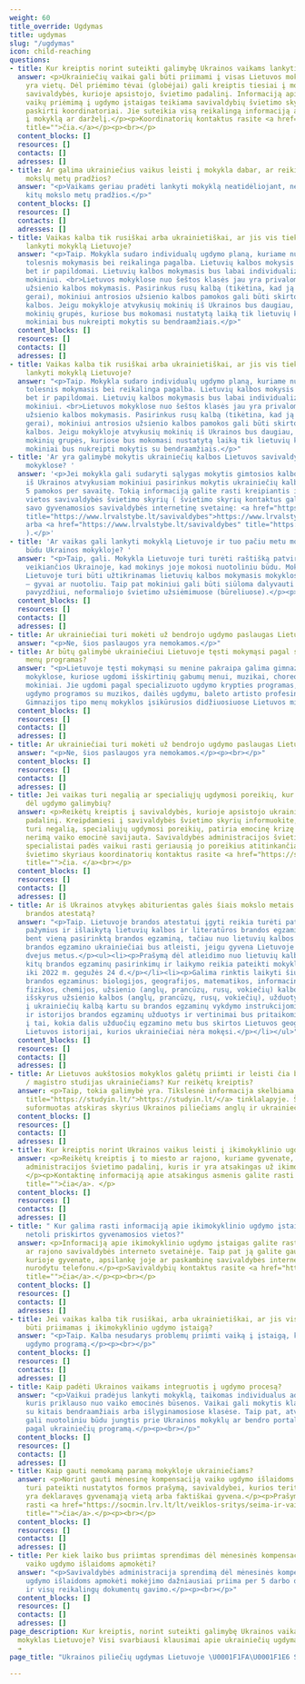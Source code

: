 ```yaml
---
weight: 60
title_override: Ugdymas
title: ugdymas
slug: "/ugdymas"
icon: child-reaching
questions:
- title: Kur kreiptis norint suteikti galimybę Ukrainos vaikams lankyti mokyklas Lietuvoje?
  answer: <p>Ukrainiečių vaikai gali būti priimami į visas Lietuvos mokyklas, kuriose
    yra vietų. Dėl priėmimo tėvai (globėjai) gali kreiptis tiesiai į mokyklą arba
    savivaldybės, kurioje apsistojo, švietimo padalinį. Informaciją apie ukrainiečių
    vaikų priėmimą į ugdymo įstaigas teikiama savivaldybių švietimo skyriuose, kuriuose
    paskirti koordinatoriai. Jie suteikia visą reikalingą informaciją apie priėmimą
    į mokyklą ar darželį.</p><p>Koordinatorių kontaktus rasite <a href="https://smsm.lrv.lt/uploads/smsm/documents/files/Ukrain%201%20Koordinatori%C5%B3%20savivaldyb%C4%97se%20kontaktai%20LT.pdf"
    title="">čia.</a></p><p><br></p>
  content_blocks: []
  resources: []
  contacts: []
  adresses: []
- title: Ar galima ukrainiečius vaikus leisti į mokykla dabar, ar reikia laukti naujų
    mokslų metų pradžios?
  answer: "<p>Vaikams geriau pradėti lankyti mokyklą neatidėliojant, nereikia laukti
    kitų mokslo metų pradžios.</p>"
  content_blocks: []
  resources: []
  contacts: []
  adresses: []
- title: Vaikas kalba tik rusiškai arba ukrainietiškai, ar jis vis tiek gali pradėti
    lankyti mokyklą Lietuvoje?
  answer: "<p>Taip. Mokykla sudaro individualų ugdymo planą, kuriame numatomas mokinio
    tolesnis mokymasis bei reikalinga pagalba. Lietuvių kalbos mokysis ne tik su klase,
    bet ir papildomai. Lietuvių kalbos mokymasis bus labai individualizuotas, pritaikytas
    mokiniui. <br>Lietuvos mokyklose nuo šeštos klasės jau yra privalomas antrosios
    užsienio kalbos mokymasis. Pasirinkus rusų kalbą (tikėtina, kad ją moka pakankamai
    gerai), mokiniui antrosios užsienio kalbos pamokos gali būti skirtos mokytis lietuvių
    kalbos. Jeigu mokykloje atvykusių mokinių iš Ukrainos bus daugiau, gali būti sudarytos
    mokinių grupės, kuriose bus mokomasi nustatytą laiką tik lietuvių kalbos, vėliau
    mokiniai bus nukreipti mokytis su bendraamžiais.</p>"
  content_blocks: []
  resources: []
  contacts: []
  adresses: []
- title: Vaikas kalba tik rusiškai arba ukrainietiškai, ar jis vis tiek gali pradėti
    lankyti mokyklą Lietuvoje?
  answer: "<p>Taip. Mokykla sudaro individualų ugdymo planą, kuriame numatomas mokinio
    tolesnis mokymasis bei reikalinga pagalba. Lietuvių kalbos mokysis ne tik su klase,
    bet ir papildomai. Lietuvių kalbos mokymasis bus labai individualizuotas, pritaikytas
    mokiniui. <br>Lietuvos mokyklose nuo šeštos klasės jau yra privalomas antrosios
    užsienio kalbos mokymasis. Pasirinkus rusų kalbą (tikėtina, kad ją moka pakankamai
    gerai), mokiniui antrosios užsienio kalbos pamokos gali būti skirtos mokytis lietuvių
    kalbos. Jeigu mokykloje atvykusių mokinių iš Ukrainos bus daugiau, gali būti sudarytos
    mokinių grupės, kuriose bus mokomasi nustatytą laiką tik lietuvių kalbos, vėliau
    mokiniai bus nukreipti mokytis su bendraamžiais.</p>"
- title: 'Ar yra galimybė mokytis ukrainiečių kalbos Lietuvos savivaldybių ir valstybinėse
    mokyklose? '
  answer: '<p>Jei mokykla gali sudaryti sąlygas mokytis gimtosios kalbos, Tuomet,
    iš Ukrainos atvykusiam mokiniui pasirinkus mokytis ukrainiečių kalbą tam bus skiriamos
    5 pamokos per savaitę. Tokią informaciją galite rasti kreipiantis į jūsų gyvenamosios
    vietos savivaldybės švietimo skyrių ( švietimo skyrių kontaktus galite rasti pasirinkę
    savo gyvenamosios savivaldybės internetinę svetainę: <a href="https://www.lrvalstybe.lt/savivaldybes"
    title="https://www.lrvalstybe.lt/savivaldybes">https://www.lrvalstybe.lt/savivaldybes</a>
    arba <a href="https://www.lrvalstybe.lt/savivaldybes" title="https://www.lrvalstybe.lt/savivaldybes">https://smsm.lrv.lt/uploads/smsm/documents/files/Ukrain%201%20Koordinatori%C5%B3%20savivaldyb%C4%97se%20kontaktai%20LT.pdf</a>
    ).</p>'
- title: 'Ar vaikas gali lankyti mokyklą Lietuvoje ir tuo pačiu metu mokytis nuotoliniu
    būdu Ukrainos mokykloje? '
  answer: "<p>Taip, gali. Mokykla Lietuvoje turi turėti raštišką patvirtinimą iš mokyklos,
    veikiančios Ukrainoje, kad mokinys joje mokosi nuotoliniu būdu. Mokiniui mokykloje
    Lietuvoje turi būti užtikrinamas lietuvių kalbos mokymasis mokyklos siūlomu būdu
    – gyvai ar nuotoliu. Taip pat mokiniui gali būti siūloma dalyvauti mokyklos veiklose,
    pavyzdžiui, neformaliojo švietimo užsiėmimuose (būreliuose).</p><p><br></p>"
  content_blocks: []
  resources: []
  contacts: []
  adresses: []
- title: Ar ukrainiečiai turi mokėti už bendrojo ugdymo paslaugas Lietuvoje?
  answer: "<p>Ne, šios paslaugos yra nemokamos.</p>"
- title: Ar būtų galimybė ukrainiečiui Lietuvoje tęsti mokymąsi pagal specializuotas
    menų programas?
  answer: "<p>Lietuvoje tęsti mokymąsi su menine pakraipa galima gimnazijos tipo menų
    mokyklose, kuriose ugdomi išskirtinių gabumų menui, muzikai, choreografijai turintys
    mokiniai. Jie ugdomi pagal specializuoto ugdymo krypties programas, t. y. bendrojo
    ugdymo programos su muzikos, dailės ugdymu, baleto artisto profesinio mokymo programa.
    Gimnazijos tipo menų mokyklos įsikūrusios didžiuosiuose Lietuvos miestuose.</p><p><br></p>"
  content_blocks: []
  resources: []
  contacts: []
  adresses: []
- title: Ar ukrainiečiai turi mokėti už bendrojo ugdymo paslaugas Lietuvoje?
  answer: "<p>Ne, šios paslaugos yra nemokamos.</p><p><br></p>"
  content_blocks: []
  resources: []
  contacts: []
  adresses: []
- title: Jei vaikas turi negalią ar specialiųjų ugdymosi poreikių, kur reikėtų kreiptis
    dėl ugdymo galimybių?
  answer: <p>Reikėtų kreiptis į savivaldybės, kurioje apsistojo ukrainiečiai, švietimo
    padalinį. Kreipdamiesi į savivaldybės švietimo skyrių informuokite, jei vaikas
    turi negalią, specialiųjų ugdymosi poreikių, patiria emocinę krizę ar jums kelia
    nerimą vaiko emocinė savijauta. Savivaldybės administracijos švietimo padalinio
    specialistai padės vaikui rasti geriausią jo poreikius atitinkančią ugdymo įstaigą.</p><p>Savivaldybių
    švietimo skyriaus koordinatorių kontaktus rasite <a href="https://smsm.lrv.lt/uploads/smsm/documents/files/Ukrain%201%20Koordinatori%C5%B3%20savivaldyb%C4%97se%20kontaktai%20LT.pdf"
    title="">čia. </a><br></p>
  content_blocks: []
  resources: []
  contacts: []
  adresses: []
- title: Ar iš Ukrainos atvykęs abiturientas galės šiais mokslo metais Lietuvoje gauti
    brandos atestatą?
  answer: "<p>Taip. Lietuvoje brandos atestatui įgyti reikia turėti patenkinamus metinius
    pažymius ir išlaikytą lietuvių kalbos ir literatūros brandos egzaminą bei dar
    bent vieną pasirinktą brandos egzaminą, tačiau nuo lietuvių kalbos ir literatūros
    brandos egzamino ukrainiečiai bus atleisti, jeigu gyvena Lietuvoje mažiau nei
    dvejus metus.</p><ul><li><p>Prašymą dėl atleidimo nuo lietuvių kalbos egzamino,
    kitų brandos egzaminų pasirinkimų ir laikymo reikia pateikti mokyklos vadovui
    iki 2022 m. gegužės 24 d.</p></li><li><p>Galima rinktis laikyti šiuos valstybinius
    brandos egzaminus: biologijos, geografijos, matematikos, informacinių technologijų,
    fizikos, chemijos, užsienio (anglų, prancūzų, rusų, vokiečių) kalbos, istorijos.</p></li><li><p>Egzaminų,
    išskyrus užsienio kalbos (anglų, prancūzų, rusų, vokiečių), užduotys bus išverstos
    į ukrainiečių kalbą kartu su brandos egzaminų vykdymo instrukcijomis.</p></li><li><p>Geografijos
    ir istorijos brandos egzaminų užduotys ir vertinimai bus pritaikomi, atsižvelgiant
    į tai, kokia dalis užduočių egzamino metu bus skirtos Lietuvos geografijai ar
    Lietuvos istorijai, kurios ukrainiečiai nėra mokęsi.</p></li></ul>"
  content_blocks: []
  resources: []
  contacts: []
  adresses: []
- title: Ar Lietuvos aukštosios mokyklos galėtų priimti ir leisti čia baigti bakalauro
    / magistro studijas ukrainiečiams? Kur reikėtų kreiptis?
  answer: <p>Taip, tokia galimybė yra. Tikslesnė informacija skelbiama <a href="https://studyin.lt/"
    title="https://studyin.lt/">https://studyin.lt/</a> tinklalapyje. Šiame tinklalapyje
    suformuotas atskiras skyrius Ukrainos piliečiams anglų ir ukrainiečių kalbomis.</p><p><br></p>
  content_blocks: []
  resources: []
  contacts: []
  adresses: []
- title: Kur kreiptis norint Ukrainos vaikus leisti į ikimokyklinio ugdymo įstaigas?
  answer: <p>Reikėtų kreiptis į to miesto ar rajono, kuriame gyvenate, savivaldybės
    administracijos švietimo padalinį, kuris ​ir yra atsakingas už ikimokyklinį ugdymą.
    </p><p>Kontaktinę informaciją apie atsakingus asmenis galite rasti <a href="https://smsm.lrv.lt/uploads/smsm/documents/files/Ukrain%201%20Koordinatori%C5%B3%20savivaldyb%C4%97se%20kontaktai%20LT.pdf)"
    title="">čia</a>. </p>
  content_blocks: []
  resources: []
  contacts: []
  adresses: []
- title: " Kur galima rasti informaciją apie ikimokyklinio ugdymo įstaigas, esančias
    netoli priskirtos gyvenamosios vietos?"
  answer: <p>Informaciją apie ikimokyklinio ugdymo įstaigas galite rasti to miesto
    ar rajono savivaldybės interneto svetainėje. Taip pat ją galite gauti toje savivaldybėje,
    kurioje gyvenate, apsilankę joje ar paskambinę savivaldybės interneto svetainėje
    nurodytu telefonu.</p><p>Savivaldybių kontaktus rasite <a href="https://www.lrvalstybe.lt/savivaldybes"
    title="">čia</a>.</p><p><br></p>
  content_blocks: []
  resources: []
  contacts: []
  adresses: []
- title: Jei vaikas kalba tik rusiškai, arba ukrainietiškai, ar jis vis tiek gali
    būti priimamas į ikimokyklinio ugdymo įstaigą?
  answer: "<p>Taip. Kalba nesudarys problemų priimti vaiką į įstaigą, kuri vykdo ikimokyklinio
    ugdymo programą.</p><p><br></p>"
  content_blocks: []
  resources: []
  contacts: []
  adresses: []
- title: Kaip padėti Ukrainos vaikams integruotis į ugdymo procesą?
  answer: "<p>Vaikui pradėjus lankyti mokyklą, taikomas individualus adaptacinis laikotarpis,
    kuris priklauso nuo vaiko emocinės būsenos. Vaikai gali mokytis klasėse kartu
    su kitais bendraamžiais arba išlyginamosiose klasėse. Taip pat, atvykę mokiniai
    gali nuotoliniu būdu jungtis prie Ukrainos mokyklų ar bendro portalo ir mokytis
    pagal ukrainiečių programą.</p><p><br></p>"
  content_blocks: []
  resources: []
  contacts: []
  adresses: []
- title: Kaip gauti nemokamą paramą mokykloje ukrainiečiams?
  answer: <p>Norint gauti mėnesinę kompensaciją vaiko ugdymo išlaidoms apmokėti, ukrainietis
    turi pateikti nustatytos formos prašymą, savivaldybei, kurios teritorijoje jis
    yra deklaravęs gyvenamąją vietą arba faktiškai gyvena.</p><p>Prašymų formas galite
    rasti <a href="https://socmin.lrv.lt/lt/veiklos-sritys/seima-ir-vaikai/prasymu-formos-socialinei-paramai-gauti."
    title="">čia</a>.</p><p><br></p>
  content_blocks: []
  resources: []
  contacts: []
  adresses: []
- title: Per kiek laiko bus priimtas sprendimas dėl mėnesinės kompensacijos gavimo
    vaiko ugdymo išlaidoms apmokėti?
  answer: "<p>Savivaldybės administracija sprendimą dėl mėnesinės kompensacijos vaiko
    ugdymo išlaidoms apmokėti mokėjimo dažniausiai priima per 5 darbo dienas nuo prašymo
    ir visų reikalingų dokumentų gavimo.</p><p><br></p>"
  content_blocks: []
  resources: []
  contacts: []
  adresses: []
page_description: Kur kreiptis, norint suteikti galimybę Ukrainos vaikams lankyti
  mokyklas Lietuvoje? Visi svarbiausi klausimai apie ukrainiečių ugdymą Lietuvoje
  ➔
page_title: "Ukrainos piliečių ugdymas Lietuvoje \U0001F1FA\U0001F1E6 Suukraina.lt"

---
```

